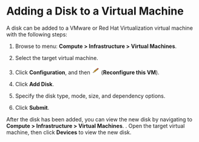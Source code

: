 # Adding a Disk to a Virtual Machine

A disk can be added to a VMware or Red Hat Virtualization virtual
machine with the following steps:

1.  Browse to menu: **Compute > Infrastructure > Virtual Machines**.

2.  Select the target virtual machine.

3.  Click **Configuration**, and then
    ![1851](../images/1851.png) (**Reconfigure this VM**).

4.  Click **Add Disk**.

5.  Specify the disk type, mode, size, and dependency options.

6.  Click **Submit**.

After the disk has been added, you can view the new disk by navigating
to **Compute > Infrastructure > Virtual Machines**. . Open the target
virtual machine, then click **Devices** to view the new disk.
